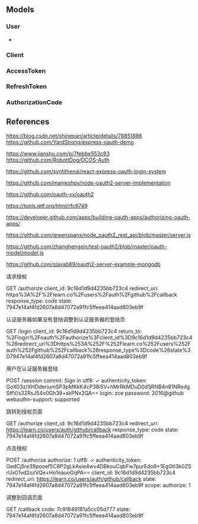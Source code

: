 ## Models

### User

-

### Client

### AccessToken

### RefreshToken

### AuthorizationCode

## References

https://blog.csdn.net/shinepan/article/details/78851886
https://github.com/YardStrong/express-oauth-demo

https://www.jianshu.com/p/7febbe553c83
https://github.com/RobottDog/DCOS-Auth

https://github.com/syntithenai/react-express-oauth-login-system

https://github.com/manjeshpv/node-oauth2-server-implementation

https://github.com/oauth-xx/oauth2

https://tools.ietf.org/html/rfc6749

https://developer.github.com/apps/building-oauth-apps/authorizing-oauth-apps/

https://github.com/greenspanx/node_oauth2_rest_api/blob/master/server.js

https://github.com/zhanghengxin/test-oauth2/blob/master/oauth-model/model.js

https://github.com/slavab89/oauth2-server-example-mongodb

请求授权

GET /authorize
  client_id: 9c16d1d9d4235bb723c4
  redirect_uri: https%3A%2F%2Flearn.co%2Fusers%2Fauth%2Fgithub%2Fcallback
  response_type: code
  state: 7947e14af4fd2607a8d47072a91fc5ffeea414aad803eb9f

认证服务器如果没有登陆调整到认证服务器的登陆页

GET /login
  client_id: 9c16d1d9d4235bb723c4
  return_to: %2Flogin%2Foauth%2Fauthorize%3Fclient_id%3D9c16d1d9d4235bb723c4%26redirect_uri%3Dhttps%253A%252F%252Flearn.co%252Fusers%252Fauth%252Fgithub%252Fcallback%26response_type%3Dcode%26state%3D7947e14af4fd2607a8d47072a91fc5ffeea414aad803eb9f

用户在认证服务器登陆

POST /session
  commit: Sign in
  utf8: ✓
  authenticity_token: GoX03z/XHDderiumSP3pMKkK4cP38i5V+hMrRkMDuD0d1jRNB4n81NRedgStfV/s32RsJ54o0Gh39+xkPNx2QA==
  login: zce
  password: 2016@github
  webauthn-support: supported

跳转到授权页面

GET /authorize
  client_id: 9c16d1d9d4235bb723c4
  redirect_uri: https://learn.co/users/auth/github/callback
  response_type: code
  state: 7947e14af4fd2607a8d47072a91fc5ffeea414aad803eb9f

点击授权

POST /authorize
  authorize: 1
  utf8: ✓
  authenticity_token: GedCj5re39pooef5C8P2gLkAsie4wv4DBkouCqbFw7purEdo9+1EgGtI3k0ZSrUx01vd2ozVQe+Ho1nauoGqPA==
  client_id: 9c16d1d9d4235bb723c4
  redirect_uri: https://learn.co/users/auth/github/callback
  state: 7947e14af4fd2607a8d47072a91fc5ffeea414aad803eb9f
  scope:
  authorize: 1

调整到回调页面

GET /callback
  code: 7c91849181a5cc05d777
  state: 7947e14af4fd2607a8d47072a91fc5ffeea414aad803eb9f

